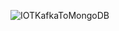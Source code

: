 ![IOTKafkaToMongoDB](https://github.com/hhakhilesh/playerIOT_Stream_NoSQL/assets/141318384/86af9b97-c057-41b1-a5f6-9b781cb46f19)
